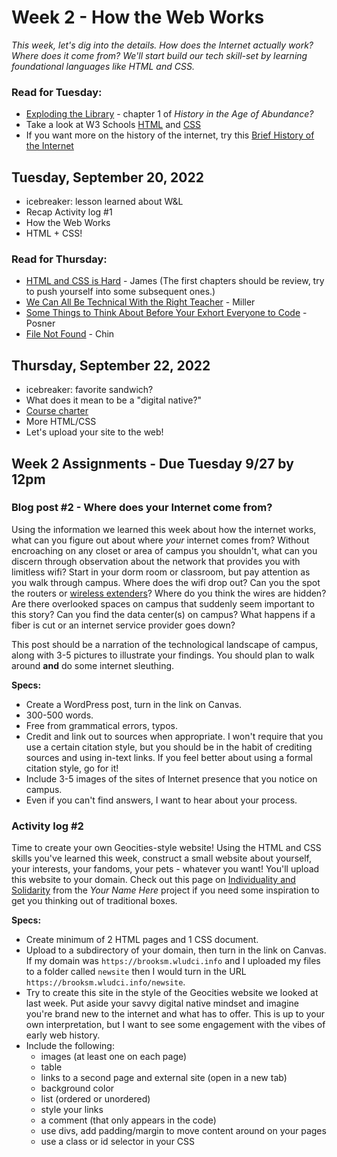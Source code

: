 # Week 2 - How the Web Works

*This week, let's dig into the details. How does the Internet actually work? Where does it come from? We'll start build our tech skill-set by learning foundational languages like HTML and CSS.*

### Read for Tuesday: 

* [Exploding the Library](https://ebookcentral.proquest.com/lib/wlu/reader.action?docID=5732673&ppg=46) - chapter 1 of *History in the Age of Abundance?*
* Take a look at W3 Schools [HTML](https://www.w3schools.com/html/default.asp) and [CSS](https://www.w3schools.com/css/default.asp)
* If you want more on the history of the internet, try this [Brief History of the Internet](https://www.internetsociety.org/internet/history-internet/brief-history-internet/)

## Tuesday, September 20, 2022
* icebreaker: lesson learned about W&L
* Recap Activity log #1 
* How the Web Works
* HTML + CSS! 


### Read for Thursday:
* [HTML and CSS is Hard](https://www.internetingishard.com/html-and-css/) - James (The first chapters should be review, try to push yourself into some subsequent ones.)
* [We Can All Be Technical With the Right Teacher](https://recompilermag.com/issues/issue-0/we-can-all-be-technical-with-the-right-teacher/) - Miller
* [Some Things to Think About Before Your Exhort Everyone to Code](http://miriamposner.com/blog/some-things-to-think-about-before-you-exhort-everyone-to-code/) - Posner
* [File Not Found](https://www.theverge.com/22684730/students-file-folder-directory-structure-education-gen-z) - Chin


## Thursday, September 22, 2022
* icebreaker: favorite sandwich?
* What does it mean to be a "digital native?" 
* [Course charter](https://wlu.app.box.com/notes/1006919614789)
* More HTML/CSS 
* Let's upload your site to the web! 

## Week 2 Assignments - Due Tuesday 9/27 by 12pm


### Blog post #2 - Where does your Internet come from?

Using the information we learned this week about how the internet works, what can you figure out about where *your* internet comes from? Without encroaching on any closet or area of campus you shouldn't, what can you discern through observation about the network that provides you with limitless wifi? Start in your dorm room or classroom, but pay attention as you walk through campus. Where does the wifi drop out? Can you the spot the routers or [wireless extenders](../../images/wireless.jpg)? Where do you think the wires are hidden? Are there overlooked spaces on campus that suddenly seem important to this story? Can you find the data center(s) on campus? What happens if a fiber is cut or an internet service provider goes down? 

This post should be a narration of the technological landscape of campus, along with 3-5 pictures to illustrate your findings. You should plan to walk around **and** do some internet sleuthing.

**Specs:**

* Create a WordPress post, turn in the link on Canvas.
* 300-500 words.
* Free from grammatical errors, typos. 
* Credit and link out to sources when appropriate. I won't require that you use a certain citation style, but you should be in the habit of crediting sources and using in-text links. If you feel better about using a formal citation style, go for it! 
* Include 3-5 images of the sites of Internet presence that you notice on campus. 
* Even if you can't find answers, I want to hear about your process. 


### Activity log #2

Time to create your own Geocities-style website! Using the HTML and CSS skills you've learned this week, construct a small website about yourself, your interests, your fandoms, your pets - whatever you want! You'll upload this website to your domain. Check out this page on [Individuality and Solidarity](https://yournamehere.scholarslab.org/individuality-solidarity/) from the *Your Name Here* project if you need some inspiration to get you thinking out of traditional boxes.

**Specs:**

* Create minimum of 2 HTML pages and 1 CSS document. 
* Upload to a subdirectory of your domain, then turn in the link on Canvas. If my domain was `https://brooksm.wludci.info` and I uploaded my files to a folder called `newsite` then I would turn in the URL `https://brooksm.wludci.info/newsite`. 
* Try to create this site in the style of the Geocities website we looked at last week. Put aside your savvy digital native mindset and imagine you're brand new to the internet and what has to offer. This is up to your own interpretation, but I want to see some engagement with the vibes of early web history. 
* Include the following:
	* images (at least one on each page)
	* table
	* links to a second page and external site (open in a new tab)
	* background color
	* list (ordered or  unordered)
	* style your links
	* a comment (that only appears in the code)
	* use divs, add padding/margin to move content around on your pages
	* use a class or id selector in your CSS 

